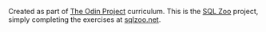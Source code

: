 Created as part of [The Odin Project](https://www.theodinproject.com) curriculum.
This is the [SQL Zoo](https://www.theodinproject.com/lessons/databases-sql-zoo) project, simply completing the exercises at [sqlzoo.net](https://www.sqlzoo.net/wiki/SQL_Tutorial).
